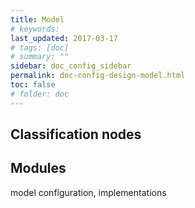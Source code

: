 ```yaml
---
title: Model
# keywords:
last_updated: 2017-03-17
# tags: [doc]
# summary: ""
sidebar: doc_config_sidebar
permalink: doc-config-design-model.html
toc: false
# folder: doc
---
```


Classification nodes
--------------------


Modules
-------



model configuration, implementations